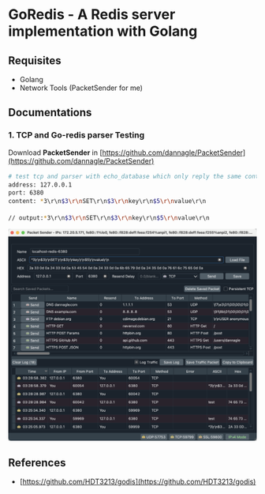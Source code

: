 # GoRedis - A Redis server implementation with Golang

## Requisites
- Golang
- Network Tools (PacketSender for me)

## Documentations

### 1. TCP and Go-redis parser Testing 

Download **PacketSender** in [https://github.com/dannagle/PacketSender](https://github.com/dannagle/PacketSender)

```bash
# test tcp and parser with echo_database which only reply the same content
address: 127.0.0.1
port: 6380
content: *3\r\n$3\r\nSET\r\n$3\r\nkey\r\n$5\r\nvalue\r\n

// output:*3\r\n$3\r\nSET\r\n$3\r\nkey\r\n$5\r\nvalue\r\n
```

![](https://raw.githubusercontent.com/NEDONION/my-pics-space/main/20230327181957.png)


## References
- [https://github.com/HDT3213/godis](https://github.com/HDT3213/godis)

